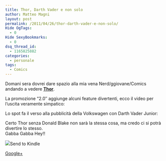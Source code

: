 ```yaml
---
title: Thor, Darth Vader e non solo
author: Matteo Magni
layout: post
permalink: /2011/04/26/thor-darth-vader-e-non-solo/
Hide OgTags:
  - 0
Hide SexyBookmarks:
  - 0
dsq_thread_id:
  - 1165825882
categories:
  - personale
tags:
  - Comics
---
```

Domani sera dovrei dare spazio alla mia vena Nerd/ggiovane/Comics andando a vedere **[Thor][1]**.



La promozione &#8220;2.0&#8243; aggiunge alcuni feature divertenti, ecco il video per l&#8217;uscita veramente simpatico:



Lo spot fa il verso alla pubblicità della Volkswagen con Darth Vader Junior:



Certo Thor senza Donald Blake non sarà la stessa cosa, ma credo ci si potrà divertire lo stesso.  
Gabba Gabba Hey!!

<div class='kindleWidget kindleLight' >
  <img src="http://magni.me/wp-content/plugins/send-to-kindle/media/white-15.png" /><span>Send to Kindle</span>
</div>

<a rel="author" href="https://plus.google.com/111433366670841346629?rel=author"  >Google+</a>

 [1]: http://thor.marvel.com/